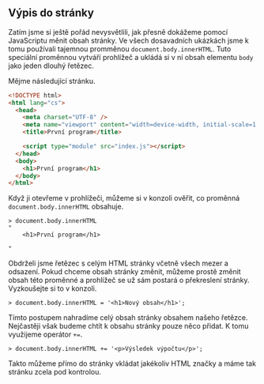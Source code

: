 ## Výpis do stránky

Zatím jsme si ještě pořád nevysvětlili, jak přesně dokážeme pomocí JavaScriptu měnit obsah stránky. Ve všech dosavadních ukázkách jsme k tomu používali tajemnou promměnou `document.body.innerHTML`. Tuto speciální proměnnou vytváří prohlížeč a ukládá si v ní obsah elementu `body` jako jeden dlouhý řetězec. 

Mějme následující stránku.

```html
<!DOCTYPE html>
<html lang="cs">
  <head>
    <meta charset="UTF-8" />
    <meta name="viewport" content="width=device-width, initial-scale=1.0" />
    <title>První program</title>

    <script type="module" src="index.js"></script>
  </head>
  <body>
    <h1>První program</h1>
  </body>
</html>
```

Když ji otevřeme v prohlížeči, můžeme si v konzoli ověřit, co proměnná `document.body.innerHTML` obsahuje. 

```jscon
> document.body.innerHTML
"
    <h1>První program</h1>
  
"
```

Obdrželi jsme řetězec s celým HTML stránky včetně všech mezer a odsazení. Pokud chceme obsah stránky změnit, můžeme prostě změnit obsah této proměnné a prohlížeč se už sám postará o překreslení stránky. Vyzkoušejte si to v konzoli.

```jscon
> document.body.innerHTML = '<h1>Nový obsah</h1>';
```

Tímto postupem nahradíme celý obsah stránky obsahem našeho řetězce. Nejčastěji však budeme chtít k obsahu stránky pouze něco přidat. K tomu využijeme operátor `+=`.

```jscon
> document.body.innerHTML += '<p>Výsledek výpočtu</p>';
```

Takto můžeme přímo do stránky vkládat jakékoliv HTML značky a máme tak stránku zcela pod kontrolou.